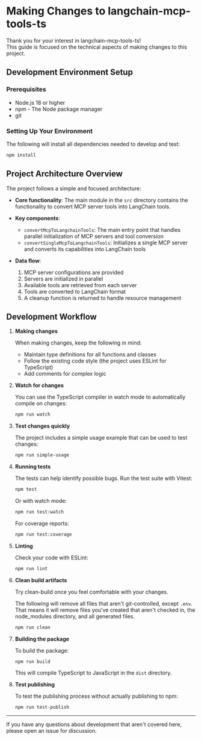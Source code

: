 # Making Changes to langchain-mcp-tools-ts

Thank you for your interest in langchain-mcp-tools-ts!  
This guide is focused on the technical aspects of making changes to this project.

## Development Environment Setup

### Prerequisites

- Node.js 18 or higher
- npm - The Node package manager
- git

### Setting Up Your Environment

The following will install all dependencies needed to develop and test:

   ```bash
   npm install
   ```

## Project Architecture Overview

The project follows a simple and focused architecture:

- **Core functionality**: The main module in the `src` directory contains the functionality to convert MCP server tools into LangChain tools.

- **Key components**:
  - `convertMcpToLangchainTools`: The main entry point that handles parallel initialization of MCP servers and tool conversion
  - `convertSingleMcpToLangchainTools`: Initializes a single MCP server and converts its capabilities into LangChain tools

- **Data flow**: 
  1. MCP server configurations are provided
  2. Servers are initialized in parallel
  3. Available tools are retrieved from each server
  4. Tools are converted to LangChain format
  5. A cleanup function is returned to handle resource management

## Development Workflow

1. **Making changes**

   When making changes, keep the following in mind:
   - Maintain type definitions for all functions and classes
   - Follow the existing code style (the project uses ESLint for TypeScript)
   - Add comments for complex logic

2. **Watch for changes**

   You can use the TypeScript compiler in watch mode to automatically compile on changes:

   ```bash
   npm run watch
   ```

3. **Test changes quickly**

   The project includes a simple usage example that can be used to test changes:

   ```bash
   npm run simple-usage
   ```

4. **Running tests**

   The tests can help identify possible bugs. Run the test suite with Vitest:

   ```bash
   npm test
   ```

   Or with watch mode:

   ```bash
   npm run test:watch
   ```

   For coverage reports:

   ```bash
   npm run test:coverage
   ```

5. **Linting**

   Check your code with ESLint:

   ```bash
   npm run lint
   ```

6. **Clean build artifacts**

   Try clean-build once you feel comfortable with your changes.
 
   The following will remove all files that aren't git-controlled, except `.env`.  
   That means it will remove files you've created that aren't checked in,
   the node_modules directory, and all generated files.

   ```bash
   npm run clean
   ```

7. **Building the package**

   To build the package:

   ```bash
   npm run build
   ```

   This will compile TypeScript to JavaScript in the `dist` directory.

8. **Test publishing**

   To test the publishing process without actually publishing to npm:

   ```bash
   npm run test-publish
   ```

---

If you have any questions about development that aren't covered here, please open an issue for discussion.
